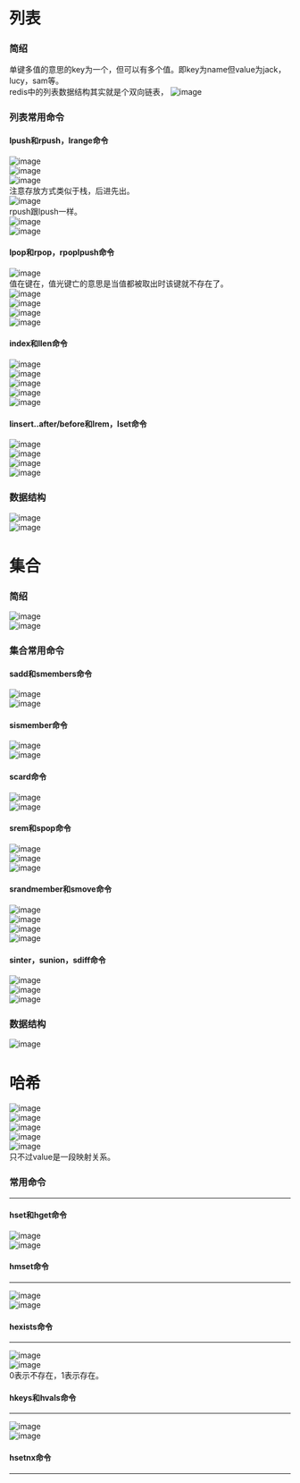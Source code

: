 # 列表
### 简绍
单键多值的意思的key为一个，但可以有多个值。即key为name但value为jack，lucy，sam等。    
redis中的列表数据结构其实就是个双向链表，
![image](https://user-images.githubusercontent.com/96570699/190911535-896c97cd-395c-45b4-9e57-0407d5a2d1ea.png)  


### 列表常用命令
#### lpush和rpush，lrange命令
![image](https://user-images.githubusercontent.com/96570699/191027519-aaa51e88-25cb-4a02-9df0-80a708eba6b9.png)  
![image](https://user-images.githubusercontent.com/96570699/191027557-c03f1fba-9c5b-4164-a275-fbcbdbf8b246.png)  
![image](https://user-images.githubusercontent.com/96570699/191024620-8645ec1b-caff-4397-9a36-fe5f1c31b9d5.png)  
注意存放方式类似于栈，后进先出。  
![image](https://user-images.githubusercontent.com/96570699/191027178-c851cdb2-9227-4204-b263-4a716c4149be.png)  
rpush跟lpush一样。  
![image](https://user-images.githubusercontent.com/96570699/191027745-44f9cdb8-680e-442a-a029-6ca69105cdd4.png)  
![image](https://user-images.githubusercontent.com/96570699/191028002-ad3fbf75-4b15-428f-aa94-474a297df8f7.png)  


#### lpop和rpop，rpoplpush命令
![image](https://user-images.githubusercontent.com/96570699/191028104-73050b97-1470-4c17-99f9-ec3c6f4da861.png)  
值在键在，值光键亡的意思是当值都被取出时该键就不存在了。  
![image](https://user-images.githubusercontent.com/96570699/191028197-14743c12-2798-417a-8185-abfd9a22da93.png)  
![image](https://user-images.githubusercontent.com/96570699/191029307-e6c2dd80-bb9a-471c-a40d-0cb658aa59e1.png)  
![image](https://user-images.githubusercontent.com/96570699/191030007-242cefc4-33cb-4c93-b3a7-db5423f4b104.png)  
![image](https://user-images.githubusercontent.com/96570699/191030178-ad99b84a-6e29-4844-b9cc-3e2c42abb190.png)  


#### index和llen命令
![image](https://user-images.githubusercontent.com/96570699/191030416-785d1275-5eca-4dbb-90d8-9269303ebf10.png)  
![image](https://user-images.githubusercontent.com/96570699/191030641-5d93c812-9dc9-4d77-9466-4ffc467f7259.png)  
![image](https://user-images.githubusercontent.com/96570699/191030339-ffa9c71b-6517-4052-b272-888fb71d07a2.png)  
![image](https://user-images.githubusercontent.com/96570699/191030546-4fb1a838-5bd0-4467-b9ca-127a3c042427.png)  
![image](https://user-images.githubusercontent.com/96570699/191030580-d8b90ebd-e8af-440a-afa8-523aa640f54d.png)  


#### linsert..after/before和lrem，lset命令
![image](https://user-images.githubusercontent.com/96570699/191030871-f937dfa7-f1a5-4140-8cb1-fe34f8f9b906.png)  
![image](https://user-images.githubusercontent.com/96570699/191031670-6260a247-3c98-41a6-858e-1feceb3383c7.png)  
![image](https://user-images.githubusercontent.com/96570699/191032028-ccb5717b-d841-4bcb-8eee-53ff53e5e579.png)  
![image](https://user-images.githubusercontent.com/96570699/191032251-8b48f0cf-a120-4468-8260-c4b11fe7f6e5.png)  


### 数据结构
![image](https://user-images.githubusercontent.com/96570699/191034793-9d3fcc98-39ff-4b7b-9d07-ab1f812d9a50.png)  
![image](https://user-images.githubusercontent.com/96570699/191034586-c8827215-2f66-4a2c-ad0c-ac00c3e8a79e.png)  




# 集合
### 简绍
![image](https://user-images.githubusercontent.com/96570699/191059411-84ab24e1-33e3-44da-8ea9-e7dbb317e147.png)  
![image](https://user-images.githubusercontent.com/96570699/191059517-06d157e1-a573-423c-983a-16987d5c49fc.png)  


### 集合常用命令
#### sadd和smembers命令
![image](https://user-images.githubusercontent.com/96570699/191060533-cc644138-557c-4288-af11-7ef137212847.png)  
![image](https://user-images.githubusercontent.com/96570699/191060406-b6f63374-8dd7-4fe4-9a9c-fb96300f757b.png)  


#### sismember命令
![image](https://user-images.githubusercontent.com/96570699/191060969-e9f15ec5-7033-44c7-b003-91e0bfe9a8d0.png)  
![image](https://user-images.githubusercontent.com/96570699/191060827-f602fca9-13a2-4acb-8ea9-21b44865bcb1.png)  


#### scard命令
![image](https://user-images.githubusercontent.com/96570699/191061153-d1ad6e3c-08fc-4b22-9a69-8a0e6ec4d24b.png)  
![image](https://user-images.githubusercontent.com/96570699/191061099-fa87b4fd-3704-4eec-a3db-de8d236c1c99.png)  


#### srem和spop命令
![image](https://user-images.githubusercontent.com/96570699/191061522-09cf616c-d3ab-40d3-8a82-92e64e49af9e.png)  
![image](https://user-images.githubusercontent.com/96570699/191061289-981640fa-4855-44dd-8f45-4a6d29dcba52.png)  
![image](https://user-images.githubusercontent.com/96570699/191061474-915d4bd0-b953-45b5-ba7d-720104a0db54.png)  


#### srandmember和smove命令
![image](https://user-images.githubusercontent.com/96570699/191063888-abbc10a1-aabd-4e87-ac01-bcf5acb5f55a.png)  
![image](https://user-images.githubusercontent.com/96570699/191061818-8a84b483-d86b-48f2-ac5a-5273f646d776.png)  
![image](https://user-images.githubusercontent.com/96570699/191061728-613d26f9-6513-4a6b-8358-5f009025da2f.png)  
![image](https://user-images.githubusercontent.com/96570699/191063822-73bad633-76b0-4078-8a66-0ee9b572179c.png)  


#### sinter，sunion，sdiff命令
![image](https://user-images.githubusercontent.com/96570699/191064232-b348e398-776f-4389-a672-77a78a646ce4.png)  
![image](https://user-images.githubusercontent.com/96570699/191064282-ea12e0f4-6901-41c9-93ae-bac032d0c8c8.png)  
![image](https://user-images.githubusercontent.com/96570699/191064344-fdeb3f4c-6701-409d-8445-ca8faf1e19a0.png)  


### 数据结构
![image](https://user-images.githubusercontent.com/96570699/191064446-ffd9765a-199a-44a3-a280-19a6a4004e76.png)  


# 哈希
![image](https://user-images.githubusercontent.com/96570699/191544602-454e289e-c1bf-42b5-a855-5d418558ec4d.png)  
![image](https://user-images.githubusercontent.com/96570699/191544279-7b02defd-e0da-4ac3-9d67-aa872efee630.png)  
![image](https://user-images.githubusercontent.com/96570699/191544745-a5536c84-454a-4990-b693-e36fd3d2744c.png)  
![image](https://user-images.githubusercontent.com/96570699/191545086-e16f9c4d-32be-49a9-a2ce-c4088d106318.png)  
![image](https://user-images.githubusercontent.com/96570699/191546438-b40f1141-e56a-4a49-9301-0d30c62bc247.png)  
只不过value是一段映射关系。  




### 常用命令
*** 
#### hset和hget命令
![image](https://user-images.githubusercontent.com/96570699/191548312-e63f905d-91ca-4fe5-8d6d-8de31d100530.png)  
![image](https://user-images.githubusercontent.com/96570699/191548273-48ed9200-966b-4b7a-b1bc-dbace531f0ae.png)  


#### hmset命令
*** 
![image](https://user-images.githubusercontent.com/96570699/191548977-5d16e5cc-1213-439d-a297-7b90ee608b57.png)  
![image](https://user-images.githubusercontent.com/96570699/191549088-b1d2cde2-bc18-4f10-976c-4dd940622d85.png)  


#### hexists命令
*** 
![image](https://user-images.githubusercontent.com/96570699/191549561-b9b4285f-1730-4bae-84f0-aba668f2b76b.png)  
![image](https://user-images.githubusercontent.com/96570699/191549242-7240a890-0325-4218-a784-2a21090ebb33.png)   
0表示不存在，1表示存在。   


#### hkeys和hvals命令
*** 
![image](https://user-images.githubusercontent.com/96570699/191550291-d363988a-d3c0-40fc-b399-6804d3bdc2b2.png)  
![image](https://user-images.githubusercontent.com/96570699/191550225-5ff72292-57ee-461d-9003-d32932b6d335.png)  


#### hsetnx命令
*** 
